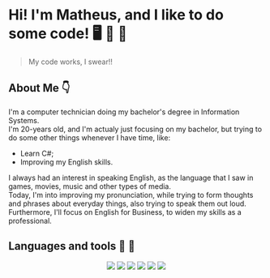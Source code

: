 # Hi! I'm Matheus, and I like to do some code! 🖥️ 🔌 📄

> My code works, I swear!!

## About Me 👇
I'm a computer technician doing my bachelor's degree in Information Systems.<br>
I'm 20-years old, and I'm actualy just focusing on my bachelor, but trying to do some other things whenever I have time, like:<br>

  - Learn C#;
  - Improving my English skills.

I always had an interest in speaking English, as the language that I saw in games, movies, music and other types of media.<br>
Today, I'm into improving my pronunciation, while trying to form thoughts and phrases about everyday things, also trying to speak them out loud.<br>
Furthermore, I'll focus on English for Business, to widen my skills as a professional.

## Languages and tools 📜 🧰

<div align = "center">
  
  <img src="https://img.shields.io/badge/HTML5-E34F26?style=for-the-badge&logo=html5&logoColor=white">
  <img src="https://img.shields.io/badge/CSS3-1572B6?style=for-the-badge&logo=css3&logoColor=white">
  <img src="https://img.shields.io/badge/JavaScript-F7DF1E?style=for-the-badge&logo=javascript&logoColor=black">
  <img src="https://img.shields.io/badge/java-%23ED8B00.svg?style=for-the-badge&logo=java&logoColor=white">
  <img src="https://img.shields.io/badge/Git-F05032?style=for-the-badge&logo=git&logoColor=white">
  <img src="https://img.shields.io/badge/Visual%20Studio%20Code-0078d7.svg?style=for-the-badge&logo=visual-studio-code&logoColor=white">
  
</div>
